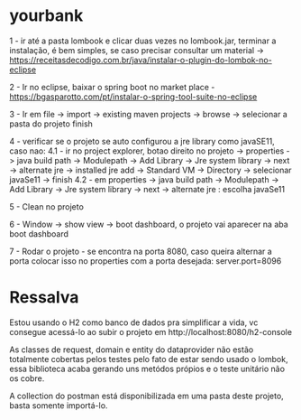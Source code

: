 # yourbank

1 - ir até a pasta lombook e clicar duas vezes no lombook.jar, terminar a instalação, é bem simples, se caso precisar consultar um material -> https://receitasdecodigo.com.br/java/instalar-o-plugin-do-lombok-no-eclipse

2 - Ir no eclipse, baixar o spring boot no market place  - https://bgasparotto.com/pt/instalar-o-spring-tool-suite-no-eclipse

3 - Ir em file -> import -> existing maven projects -> browse -> selecionar a pasta do projeto finish

4 - verificar se o projeto se auto configurou a jre library como javaSE11, caso nao:
   4.1 - ir no project explorer, botao direito no projeto -> properties -> java build path -> Modulepath -> Add Library -> Jre system library -> next -> alternate jre ->         installed jre add -> Standard VM -> Directory -> selecionar javaSe11 -> finish
   4.2 - em properties -> java build path -> Modulepath -> Add Library -> Jre system library -> next -> alternate jre : escolha javaSe11

5 - Clean no projeto 

6 - Window -> show view -> boot dashboard, o projeto vai aparecer na aba boot dashboard 

7 - Rodar o projeto - se encontra na porta 8080, caso queira alternar a porta colocar isso no properties com a porta desejada: server.port=8096

# Ressalva

Estou usando o H2 como banco de dados pra simplificar a vida, vc consegue acessá-lo ao subir o projeto em http://localhost:8080/h2-console

As classes de request, domain e entity do dataprovider não estão totalmente cobertas pelos testes pelo fato de estar sendo usado o lombok, essa biblioteca acaba gerando uns metódos própios e o teste unitário não os cobre. 

A collection do postman está disponibilizada em uma pasta deste projeto, basta somente importá-lo.



